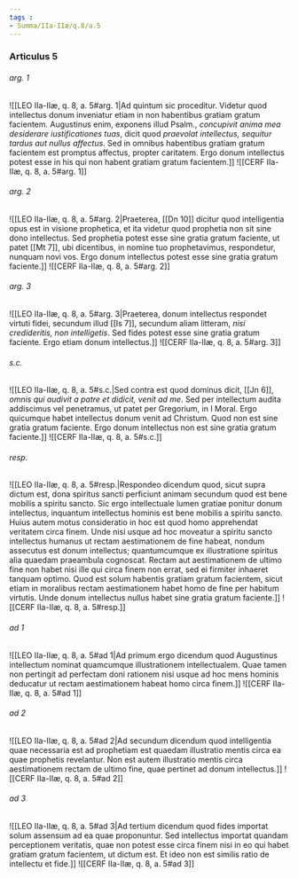 ```yaml
---
tags : 
- Summa/IIa-IIæ/q.8/a.5
---
```


### Articulus 5

###### arg. 1
![[LEO IIa-IIæ, q. 8, a. 5#arg. 1|Ad quintum sic proceditur. Videtur quod intellectus donum inveniatur etiam in non habentibus gratiam gratum facientem. Augustinus enim, exponens illud Psalm., *concupivit anima mea desiderare iustificationes tuas*, dicit quod *praevolat intellectus, sequitur tardus aut nullus affectus*. Sed in omnibus habentibus gratiam gratum facientem est promptus affectus, propter caritatem. Ergo donum intellectus potest esse in his qui non habent gratiam gratum facientem.]]
![[CERF IIa-IIæ, q. 8, a. 5#arg. 1]]

###### arg. 2
![[LEO IIa-IIæ, q. 8, a. 5#arg. 2|Praeterea, [[Dn 10]] dicitur quod intelligentia opus est in visione prophetica, et ita videtur quod prophetia non sit sine dono intellectus. Sed prophetia potest esse sine gratia gratum faciente, ut patet [[Mt 7]], ubi dicentibus, in nomine tuo prophetavimus, respondetur, nunquam novi vos. Ergo donum intellectus potest esse sine gratia gratum faciente.]]
![[CERF IIa-IIæ, q. 8, a. 5#arg. 2]]

###### arg. 3
![[LEO IIa-IIæ, q. 8, a. 5#arg. 3|Praeterea, donum intellectus respondet virtuti fidei, secundum illud [[Is 7]], secundum aliam litteram, *nisi credideritis, non intelligetis*. Sed fides potest esse sine gratia gratum faciente. Ergo etiam donum intellectus.]]
![[CERF IIa-IIæ, q. 8, a. 5#arg. 3]]

###### s.c.
![[LEO IIa-IIæ, q. 8, a. 5#s.c.|Sed contra est quod dominus dicit, [[Jn 6]], *omnis qui audivit a patre et didicit, venit ad me*. Sed per intellectum audita addiscimus vel penetramus, ut patet per Gregorium, in I Moral. Ergo quicumque habet intellectus donum venit ad Christum. Quod non est sine gratia gratum faciente. Ergo donum intellectus non est sine gratia gratum faciente.]]
![[CERF IIa-IIæ, q. 8, a. 5#s.c.]]

###### resp.
![[LEO IIa-IIæ, q. 8, a. 5#resp.|Respondeo dicendum quod, sicut supra dictum est, dona spiritus sancti perficiunt animam secundum quod est bene mobilis a spiritu sancto. Sic ergo intellectuale lumen gratiae ponitur donum intellectus, inquantum intellectus hominis est bene mobilis a spiritu sancto. Huius autem motus consideratio in hoc est quod homo apprehendat veritatem circa finem. Unde nisi usque ad hoc moveatur a spiritu sancto intellectus humanus ut rectam aestimationem de fine habeat, nondum assecutus est donum intellectus; quantumcumque ex illustratione spiritus alia quaedam praeambula cognoscat. Rectam aut aestimationem de ultimo fine non habet nisi ille qui circa finem non errat, sed ei firmiter inhaeret tanquam optimo. Quod est solum habentis gratiam gratum facientem, sicut etiam in moralibus rectam aestimationem habet homo de fine per habitum virtutis. Unde donum intellectus nullus habet sine gratia gratum faciente.]]
![[CERF IIa-IIæ, q. 8, a. 5#resp.]]

###### ad 1
![[LEO IIa-IIæ, q. 8, a. 5#ad 1|Ad primum ergo dicendum quod Augustinus intellectum nominat quamcumque illustrationem intellectualem. Quae tamen non pertingit ad perfectam doni rationem nisi usque ad hoc mens hominis deducatur ut rectam aestimationem habeat homo circa finem.]]
![[CERF IIa-IIæ, q. 8, a. 5#ad 1]]

###### ad 2
![[LEO IIa-IIæ, q. 8, a. 5#ad 2|Ad secundum dicendum quod intelligentia quae necessaria est ad prophetiam est quaedam illustratio mentis circa ea quae prophetis revelantur. Non est autem illustratio mentis circa aestimationem rectam de ultimo fine, quae pertinet ad donum intellectus.]]
![[CERF IIa-IIæ, q. 8, a. 5#ad 2]]

###### ad 3
![[LEO IIa-IIæ, q. 8, a. 5#ad 3|Ad tertium dicendum quod fides importat solum assensum ad ea quae proponuntur. Sed intellectus importat quandam perceptionem veritatis, quae non potest esse circa finem nisi in eo qui habet gratiam gratum facientem, ut dictum est. Et ideo non est similis ratio de intellectu et fide.]]
![[CERF IIa-IIæ, q. 8, a. 5#ad 3]]

